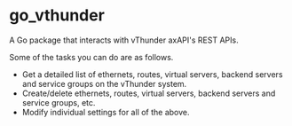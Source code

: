 # go_vthunder

A Go package that interacts with vThunder axAPI's REST APIs.

Some of the tasks you can do are as follows.

* Get a detailed list of ethernets, routes, virtual servers, backend servers and service groups on the vThunder system.
* Create/delete ethernets, routes, virtual servers, backend servers and service groups, etc.
* Modify individual settings for all of the above.
